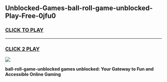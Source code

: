 
## Unblocked-Games-ball-roll-game-unblocked-Play-Free-0jfu0
<h3>
<a href="https://premium76.site?title=ball-roll-game-unblocked&ref=09A">CLICK TO PLAY</a></h3>
<hr>

<h3>
<a href="https://premium76.site?title=ball-roll-game-unblocked&ref=09A">CLICK 2 PLAY</a>
  
</h3>

<a href="https://premium76.site?title=ball-roll-game-unblocked&ref=09A"><img src="https://clearcache.store/games.png"></a>


**ball-roll-game-unblocked games unblocked: Your Gateway to Fun and Accessible Online Gaming**
